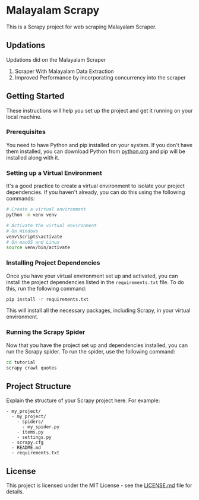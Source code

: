 # Malayalam Scrapy 

This is a Scrapy project for web scraping Malayalam Scraper.


## Updations

Updations did on the Malayalam Scraper
1. Scraper With Malayalam Data Extraction
2. Improved Performance by incorporating concurrency into the scraper

## Getting Started

These instructions will help you set up the project and get it running on your local machine.

### Prerequisites

You need to have Python and pip installed on your system. If you don't have them installed, you can download Python from [python.org](https://www.python.org/downloads/) and pip will be installed along with it.

### Setting up a Virtual Environment

It's a good practice to create a virtual environment to isolate your project dependencies. If you haven't already, you can do this using the following commands:

```bash
# Create a virtual environment
python -m venv venv

# Activate the virtual environment
# On Windows
venv\Scripts\activate
# On macOS and Linux
source venv/bin/activate
```

### Installing Project Dependencies

Once you have your virtual environment set up and activated, you can install the project dependencies listed in the `requirements.txt` file. To do this, run the following command:

```bash
pip install -r requirements.txt
```

This will install all the necessary packages, including Scrapy, in your virtual environment.

### Running the Scrapy Spider

Now that you have the project set up and dependencies installed, you can run the Scrapy spider. To run the spider, use the following command:

```bash
cd tutorial
scrapy crawl quotes
```

## Project Structure

Explain the structure of your Scrapy project here. For example:

```
- my_project/
  - my_project/
    - spiders/
      - my_spider.py
    - items.py
    - settings.py
  - scrapy.cfg
  - README.md
  - requirements.txt
```

## License

This project is licensed under the MIT License - see the [LICENSE.md](LICENSE.md) file for details.
```
